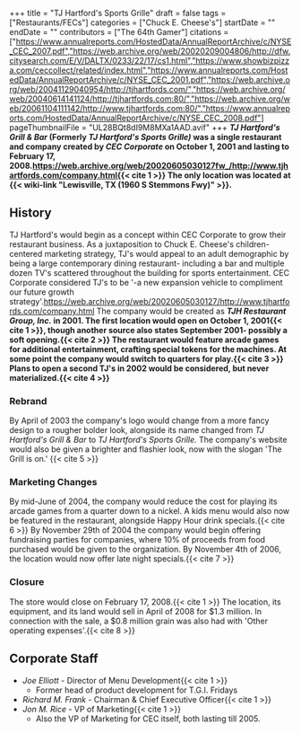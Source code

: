 +++
title = "TJ Hartford's Sports Grille"
draft = false
tags = ["Restaurants/FECs"]
categories = ["Chuck E. Cheese's"]
startDate = ""
endDate = ""
contributors = ["The 64th Gamer"]
citations = ["https://www.annualreports.com/HostedData/AnnualReportArchive/c/NYSE_CEC_2007.pdf","https://web.archive.org/web/20020209004806/http://dfw.citysearch.com/E/V/DALTX/0233/22/17/cs1.html","https://www.showbizpizza.com/ceccollect/related/index.html","https://www.annualreports.com/HostedData/AnnualReportArchive/c/NYSE_CEC_2001.pdf","https://web.archive.org/web/20041129040954/http://tjhartfords.com/","https://web.archive.org/web/20040614141124/http://tjhartfords.com:80/","https://web.archive.org/web/20061104111142/http://www.tjhartfords.com:80/","https://www.annualreports.com/HostedData/AnnualReportArchive/c/NYSE_CEC_2008.pdf"]
pageThumbnailFile = "UL28BQt8dI9M8MXa1AAD.avif"
+++
***TJ Hartford's Grill & Bar* (Formerly ***TJ Hartford's* ***Sports Grille)* was a single restaurant and company created by ***CEC Corporate* on October 1, 2001 and lasting to February 17, 2008.https://web.archive.org/web/20020605030127fw_/http://www.tjhartfords.com/company.html{{< cite 1 >}}
The only location was located at {{< wiki-link "Lewisville, TX (1960 S Stemmons Fwy)" >}}.********

## History

TJ Hartford's would begin as a concept within CEC Corporate to grow their restaurant business. As a juxtaposition to Chuck E. Cheese's children-centered marketing strategy, TJ's would appeal to an adult demographic by being a large contemporary dining restaurant- including a bar and multiple dozen TV's scattered throughout the building for sports entertainment. CEC Corporate considered TJ's to be '-a new expansion vehicle to compliment our future growth strategy'.https://web.archive.org/web/20020605030127/http://www.tjhartfords.com/company.html
The company would be created as ***TJH Restaurant Group, Inc.* in 2001. The first location would open on October 1, 2001{{< cite 1 >}}, though another source also states September 2001- possibly a soft opening.{{< cite 2 >}} The restaurant would feature arcade games for additional entertainment, crafting special tokens for the machines. At some point the company would switch to quarters for play.{{< cite 3 >}}
Plans to open a second TJ's in 2002 would be considered, but never materialized.{{< cite 4 >}}**

### Rebrand

By April of 2003 the company's logo would change from a more fancy design to a rougher bolder look, alongside its name changed from *TJ Hartford's Grill & Bar* to *TJ Hartford's Sports Grille.* The company's website would also be given a brighter and flashier look, now with the slogan 'The Grill is on.' {{< cite 5 >}}

### Marketing Changes

By mid-June of 2004, the company would reduce the cost for playing its arcade games from a quarter down to a nickel. A kids menu would also now be featured in the restaurant, alongside Happy Hour drink specials.{{< cite 6 >}} By November 29th of 2004 the company would begin offering fundraising parties for companies, where 10% of proceeds from food purchased would be given to the organization. By November 4th of 2006, the location would now offer late night specials.{{< cite 7 >}}

### Closure

The store would close on February 17, 2008.{{< cite 1 >}} The location, its equipment, and its land would sell in April of 2008 for $1.3 million. In connection with the sale, a $0.8 million grain was also had with 'Other operating expenses'.{{< cite 8 >}}

## Corporate Staff

- *Joe Elliott* - Director of Menu Development{{< cite 1 >}}
  - Former head of product development for T.G.I. Fridays
- *Richard M. Frank* - Chairman & Chief Executive Officer{{< cite 1 >}}
- *Jon M. Rice* - VP of Marketing{{< cite 1 >}}
  - Also the VP of Marketing for CEC itself, both lasting till 2005.
